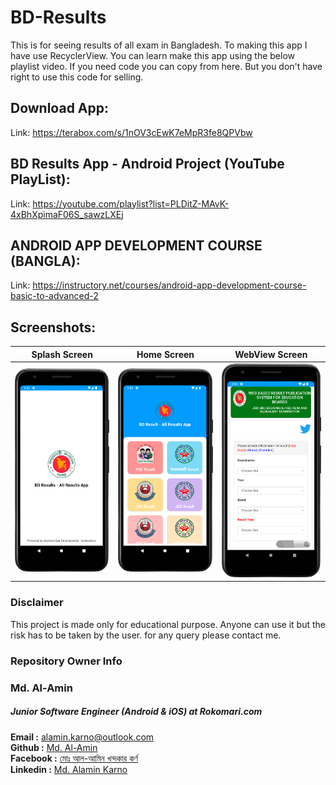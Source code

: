 # BD-Results

This is for seeing results of all exam in Bangladesh. To making this app I have use RecyclerView. You can learn make this app using the below playlist video. If you need code you can copy from here. But you don't have right to use this code for selling.

## Download App:

Link: https://terabox.com/s/1nOV3cEwK7eMpR3fe8QPVbw

## BD Results App - Android Project (YouTube PlayList):

Link: https://youtube.com/playlist?list=PLDitZ-MAvK-4xBhXpimaF06S_sawzLXEj


## ANDROID APP DEVELOPMENT COURSE (BANGLA):
Link: https://instructory.net/courses/android-app-development-course-basic-to-advanced-2

## Screenshots:


| Splash Screen      |  Home Screen |  WebView Screen |
| :---:       |    :----:   | :----:   |
| <img src="screenshots/bd_result_splash_screen.png" width="250">       |  <img src="screenshots/bd_result_home_screen.png" width="250">     |  <img src="screenshots/bd_result_web_screen.png" width="250">  |


### Disclaimer
This project is made only for educational purpose. Anyone can use it but the risk has to be taken by the user.
for any query please contact me.

### Repository Owner Info

### Md. Al-Amin
##### Junior Software Engineer (Android & iOS) at Rokomari.com

__Email :__ [ alamin.karno@outlook.com ](mailto:alamin.karno@outlook.com) <br>
__Github :__ [Md. Al-Amin](https://github.com/karno786)<br>
__Facebook :__ [মোঃ আল-আমিন খন্দকার কর্ণ](https://facebook.com/alamin.kanro786) <br>
__Linkedin :__ [Md. Alamin Karno](https://www.linkedin.com/in/alaminkarno/)
<br>

